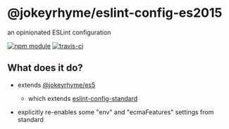 # @jokeyrhyme/eslint-config-es2015

an opinionated ESLint configuration

[![npm module](https://img.shields.io/npm/v/@jokeyrhyme/eslint-config-es2015.svg)](https://www.npmjs.com/package/@jokeyrhyme/eslint-config-es2015)
[![travis-ci](https://img.shields.io/travis/jokeyrhyme/eslint-config-es2015.svg)](https://travis-ci.org/jokeyrhyme/eslint-config-es2015)

## What does it do?

- extends [@jokeyrhyme/es5](https://github.com/jokeyrhyme/eslint-config-es5)

    - which extends [eslint-config-standard](https://github.com/feross/eslint-config-standard)

- explicitly re-enables some "env" and "ecmaFeatures" settings from standard
